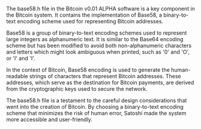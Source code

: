 The base58.h file in the Bitcoin v0.01 ALPHA software is a key component in the Bitcoin system. It contains the implementation of Base58, a binary-to-text encoding scheme used for representing Bitcoin addresses. 

Base58 is a group of binary-to-text encoding schemes used to represent large integers as alphanumeric text. It is similar to the Base64 encoding scheme but has been modified to avoid both non-alphanumeric characters and letters which might look ambiguous when printed, such as '0' and 'O', or 'l' and 'I'.

In the context of Bitcoin, Base58 encoding is used to generate the human-readable strings of characters that represent Bitcoin addresses. These addresses, which serve as the destination for Bitcoin payments, are derived from the cryptographic keys used to secure the network.

The base58.h file is a testament to the careful design considerations that went into the creation of Bitcoin. By choosing a binary-to-text encoding scheme that minimizes the risk of human error, Satoshi made the system more accessible and user-friendly.